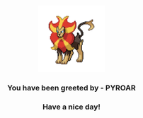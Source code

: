 <p align="center">
            <img src="https://raw.githubusercontent.com/PokeAPI/sprites/master/sprites/pokemon/668.png" width="150" height="150">
          </p>
          <h3 align="center">You have been greeted by - <b>PYROAR</b></h3>
          <h3 align="center">Have a nice day!</h3>
